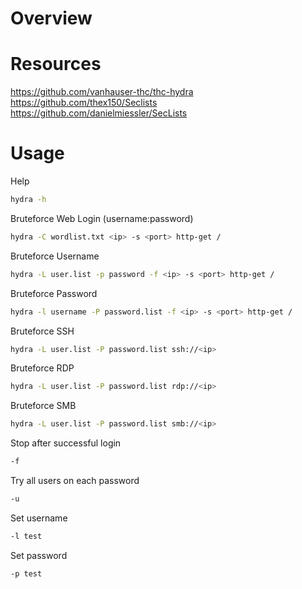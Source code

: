 # Overview



# Resources

https://github.com/vanhauser-thc/thc-hydra \
https://github.com/thex150/Seclists \
https://github.com/danielmiessler/SecLists

# Usage

Help
```bash
hydra -h
```

Bruteforce Web Login (username:password)
```bash
hydra -C wordlist.txt <ip> -s <port> http-get /
```

Bruteforce Username
```bash
hydra -L user.list -p password -f <ip> -s <port> http-get /
```

Bruteforce Password
```bash
hydra -l username -P password.list -f <ip> -s <port> http-get /
```

Bruteforce SSH
```bash
hydra -L user.list -P password.list ssh://<ip>
```

Bruteforce RDP
```bash
hydra -L user.list -P password.list rdp://<ip>
```

Bruteforce SMB
```bash
hydra -L user.list -P password.list smb://<ip>
```

Stop after successful login
```bash
-f
```

Try all users on each password
```bash
-u
```

Set username
```bash
-l test
```

Set password
```bash
-p test
```
